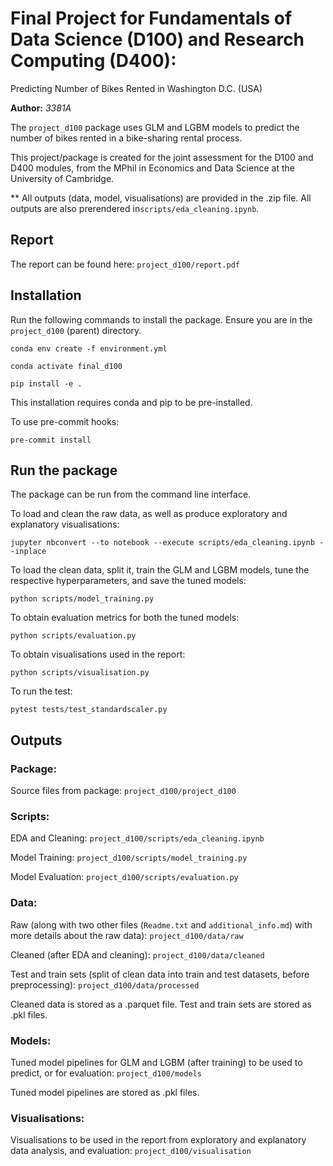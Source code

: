 # Final Project for Fundamentals of Data Science (D100) and Research Computing (D400):
Predicting Number of Bikes Rented in Washington D.C. (USA)

**Author:** *3381A*

The `project_d100` package uses GLM and LGBM models to predict the number of bikes rented in a bike-sharing rental process.

This project/package is created for the joint assessment for the D100 and D400 modules, from the MPhil in Economics and Data Science at the University of Cambridge.

** All outputs (data, model, visualisations) are provided in the .zip file. All outputs are also prerendered in`scripts/eda_cleaning.ipynb`.

## Report

The report can be found here: `project_d100/report.pdf`

## Installation

Run the following commands to install the package. Ensure you are in the `project_d100` (parent) directory.
```
conda env create -f environment.yml
```
```
conda activate final_d100
```
```
pip install -e .
```

This installation requires conda and pip to be pre-installed.

To use pre-commit hooks:
```
pre-commit install
```

## Run the package

The package can be run from the command line interface.

To load and clean the raw data, as well as produce exploratory and explanatory visualisations:
```
jupyter nbconvert --to notebook --execute scripts/eda_cleaning.ipynb --inplace
```

To load the clean data, split it, train the GLM and LGBM models, tune the respective hyperparameters, and save the tuned models:
```
python scripts/model_training.py
```

To obtain evaluation metrics for both the tuned models:
```
python scripts/evaluation.py
```

To obtain visualisations used in the report:
```
python scripts/visualisation.py
```

To run the test:
```
pytest tests/test_standardscaler.py
```

## Outputs

### Package:
Source files from package: `project_d100/project_d100`

### Scripts:
EDA and Cleaning: `project_d100/scripts/eda_cleaning.ipynb`

Model Training: `project_d100/scripts/model_training.py`

Model Evaluation: `project_d100/scripts/evaluation.py`


### Data:
Raw (along with two other files (`Readme.txt` and `additional_info.md`) with more details about the raw data): `project_d100/data/raw`

Cleaned (after EDA and cleaning): `project_d100/data/cleaned`

Test and train sets (split of clean data into train and test datasets, before preprocessing): `project_d100/data/processed`

Cleaned data is stored as a .parquet file.
Test and train sets are stored as .pkl files.

### Models:
Tuned model pipelines for GLM and LGBM (after training) to be used to predict, or for evaluation: `project_d100/models`

Tuned model pipelines are stored as .pkl files.


### Visualisations:
Visualisations to be used in the report from exploratory and explanatory data analysis, and evaluation: `project_d100/visualisation`
